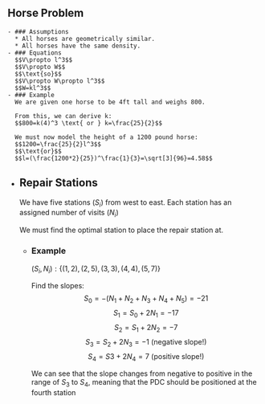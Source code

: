 ## Horse Problem
	- ### Assumptions
	  * All horses are geometrically similar.
	  * All horses have the same density.
	- ### Equations
	  $$V\propto l^3$$
	  $$V\propto W$$
	  $$\text{so}$$
	  $$V\propto W\propto l^3$$
	  $$W=kl^3$$
	- ### Example
	  We are given one horse to be 4ft tall and weighs 800.
	  
	  From this, we can derive k:
	  $$800=k(4)^3 \text{ or } k=\frac{25}{2}$$
	  
	  We must now model the height of a 1200 pound horse:
	  $$1200=\frac{25}{2}l^3$$
	  $$\text{or}$$
	  $$l=(\frac{1200*2}{25})^\frac{1}{3}=\sqrt[3]{96}=4.58$$
- ## Repair Stations
  We have five stations ($S_i$) from west to east.
  Each station has an assigned number of visits ($N_i$)
  
  We must find the optimal station to place the repair station at.
	- ### Example
	  $(S_i, N_i): \{(1,2), (2,5), (3,3), (4,4), (5,7)\}$
	  
	  Find the slopes:
	  $$S_0=-(N_1+N_2+N_3+N_4+N_5)=-21$$
	  $$S_1=S_0+2N_1=-17$$
	  $$S_2=S_1+2N_2=-7$$
	  $$S_3=S_2+2N_3=-1 \text{ (negative slope!)}$$
	  $$S_4=S3+2N_4=7 \text{ (positive slope!)}$$
	  
	  We can see that the slope changes from negative to positive in the range of  $S_3 \text{ to } S_4$, meaning that the PDC should be positioned at the fourth station